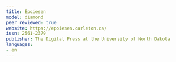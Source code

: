 ```yaml
---
title: Epoiesen
model: diamond
peer_reviewed: true
website: https://epoiesen.carleton.ca/
issn: 2561-2379
publisher: The Digital Press at the University of North Dakota
languages:
- en
---
```

